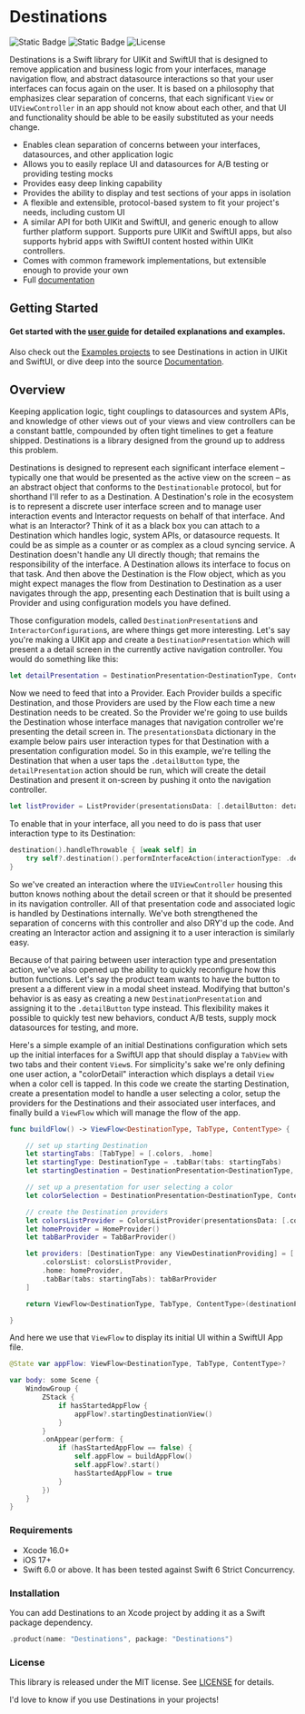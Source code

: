 # Destinations
![Static Badge](https://img.shields.io/badge/Swift-6.0-005AA5.svg) ![Static Badge](https://img.shields.io/badge/Platforms-iOS-005AA5.svg) ![License](https://img.shields.io/badge/License-MIT-005AA5.svg "License")

Destinations is a Swift library for UIKit and SwiftUI that is designed to remove application and business logic from your interfaces, manage navigation flow, and abstract datasource interactions so that your user interfaces can focus again on the user. It is based on a philosophy that emphasizes clear separation of concerns, that each significant `View` or `UIViewController` in an app should not know about each other, and that UI and functionality should be able to be easily substituted as your needs change.

* Enables clean separation of concerns between your interfaces, datasources, and other application logic
* Allows you to easily replace UI and datasources for A/B testing or providing testing mocks
* Provides easy deep linking capability
* Provides the ability to display and test sections of your apps in isolation
* A flexible and extensible, protocol-based system to fit your project's needs, including custom UI
* A similar API for both UIKit and SwiftUI, and generic enough to allow further platform support. Supports pure UIKit and SwiftUI apps, but also supports hybrid apps with SwiftUI content hosted within UIKit controllers.
* Comes with common framework implementations, but extensible enough to provide your own
* Full [documentation](https://poetmountain.github.io/Destinations/)

## Getting Started

#### Get started with the **[user guide](Guides/UserGuide.md)** for detailed explanations and examples.

Also check out the [Examples projects](Examples) to see Destinations in action in UIKit and SwiftUI, or dive deep into the source [Documentation](https://poetmountain.github.io/Destinations/).

## Overview

Keeping application logic, tight couplings to datasources and system APIs, and knowledge of other views out of your views and view controllers can be a constant battle, compounded by often tight timelines to get a feature shipped. Destinations is a library designed from the ground up to address this problem.

Destinations is designed to represent each significant interface element – typically one that would be presented as the active view on the screen – as an abstract object that conforms to the `Destinationable` protocol, but for shorthand I'll refer to as a Destination. A Destination's role in the ecosystem is to represent a discrete user interface screen and to manage user interaction events and Interactor requests on behalf of that interface. And what is an Interactor? Think of it as a black box you can attach to a Destination which handles logic, system APIs, or datasource requests. It could be as simple as a counter or as complex as a cloud syncing service. A Destination doesn't handle any UI directly though; that remains the responsibility of the interface. A Destination allows its interface to focus on that task. And then above the Destination is the Flow object, which as you might expect manages the flow from Destination to Destination as a user navigates through the app, presenting each Destination that is built using a Provider and using configuration models you have defined.

Those configuration models, called `DestinationPresentation`s and `InteractorConfiguration`s, are where things get more interesting. Let's say you're making a UIKit app and create a `DestinationPresentation` which will present a a detail screen in the currently active navigation controller. You would do something like this:
```swift
let detailPresentation = DestinationPresentation<DestinationType, ContentType, TabType>(destinationType: .detail, presentationType: .navigationController(type: .present))
```

Now we need to feed that into a Provider. Each Provider builds a specific Destination, and those Providers are used by the Flow each time a new Destination needs to be created. So the Provider we're going to use builds the Destination whose interface manages that navigation controller we're presenting the detail screen in. The `presentationsData` dictionary in the example below pairs user interaction types for that Destination with a presentation configuration model. So in this example, we're telling the Destination that when a user taps the `.detailButton` type, the `detailPresentation` action should be run, which will create the detail Destination and present it on-screen by pushing it onto the navigation controller.
```swift
let listProvider = ListProvider(presentationsData: [.detailButton: detailPresentation])
```

 To enable that in your interface, all you need to do is pass that user interaction type to its Destination:
```swift
destination().handleThrowable { [weak self] in
    try self?.destination().performInterfaceAction(interactionType: .detailButton)
}
```

So we've created an interaction where the `UIViewController` housing this button knows nothing about the detail screen or that it should be presented in its navigation controller. All of that presentation code and associated logic is handled by Destinations internally. We've both strengthened the separation of concerns with this controller and also DRY'd up the code. And creating an Interactor action and assigning it to a user interaction is similarly easy.

Because of that pairing between user interaction type and presentation action, we've also opened up the ability to quickly reconfigure how this button functions. Let's say the product team wants to have the button to present a a different view in a modal sheet instead. Modifying that button's behavior is as easy as creating a new `DestinationPresentation` and assigning it to the `.detailButton` type instead. This flexibility makes it possible to quickly test new behaviors, conduct A/B tests, supply mock datasources for testing, and more.

Here's a simple example of an initial Destinations configuration which sets up the initial interfaces for a SwiftUI app that should display a `TabView` with two tabs and their content `View`s. For simplicity's sake we're only defining one user action, a "colorDetail" interaction which displays a detail `View` when a color cell is tapped. In this code we create the starting Destination, create a presentation model to handle a user selecting a color, setup the providers for the Destinations and their associated user interfaces, and finally build a `ViewFlow` which will manage the flow of the app.
```swift
func buildFlow() -> ViewFlow<DestinationType, TabType, ContentType> {

    // set up starting Destination
    let startingTabs: [TabType] = [.colors, .home]
    let startingType: DestinationType = .tabBar(tabs: startingTabs)
    let startingDestination = DestinationPresentation<DestinationType, ContentType, TabType>(destinationType: startingType, presentationType: .replaceCurrent)

    // set up a presentation for user selecting a color
    let colorSelection = DestinationPresentation<DestinationType, ContentType, TabType>(destinationType: .colorDetail, presentationType: .navigationController(type: .present))

    // create the Destination providers
    let colorsListProvider = ColorsListProvider(presentationsData: [.color(model: nil): colorSelection])
    let homeProvider = HomeProvider()
    let tabBarProvider = TabBarProvider()

    let providers: [DestinationType: any ViewDestinationProviding] = [
        .colorsList: colorsListProvider,
        .home: homeProvider,
        .tabBar(tabs: startingTabs): tabBarProvider
    ]

    return ViewFlow<DestinationType, TabType, ContentType>(destinationProviders: providers, startingDestination: startingDestination)

}
```

And here we use that `ViewFlow` to display its initial UI within a SwiftUI App file.
```swift
@State var appFlow: ViewFlow<DestinationType, TabType, ContentType>?

var body: some Scene {
    WindowGroup {
        ZStack {
            if hasStartedAppFlow {
                appFlow?.startingDestinationView()
            }
        }
        .onAppear(perform: {
            if (hasStartedAppFlow == false) {
                self.appFlow = buildAppFlow()
                self.appFlow?.start()
                hasStartedAppFlow = true
            }
        })
    }
}
```

### Requirements

* Xcode 16.0+
* iOS 17+
* Swift 6.0 or above. It has been tested against Swift 6 Strict Concurrency.

### Installation

You can add Destinations to an Xcode project by adding it as a Swift package dependency.
```swift
.product(name: "Destinations", package: "Destinations")
```

### License

This library is released under the MIT license. See [LICENSE](LICENSE.md) for details.

I'd love to know if you use Destinations in your projects!
